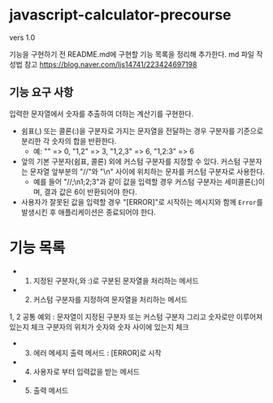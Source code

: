 # javascript-calculator-precourse 
vers 1.0

기능을 구현하기 전 README.md에 구현할 기능 목록을 정리해 추가한다.
md 파일 작성법 참고 https://blog.naver.com/ljs14741/223424697198

## **기능 요구 사항**

입력한 문자열에서 숫자를 추출하여 더하는 계산기를 구현한다.

- 쉼표(,) 또는 콜론(:)을 구분자로 가지는 문자열을 전달하는 경우 구분자를 기준으로 분리한 각 숫자의 합을 반환한다.
    - 예: "" => 0, "1,2" => 3, "1,2,3" => 6, "1,2:3" => 6
- 앞의 기본 구분자(쉼표, 콜론) 외에 커스텀 구분자를 지정할 수 있다. 커스텀 구분자는 문자열 앞부분의 "//"와 "\n" 사이에 위치하는 문자를 커스텀 구분자로 사용한다.
    - 예를 들어 "//;\n1;2;3"과 같이 값을 입력할 경우 커스텀 구분자는 세미콜론(;)이며, 결과 값은 6이 반환되어야 한다.
- 사용자가 잘못된 값을 입력할 경우 "[ERROR]"로 시작하는 메시지와 함께 `Error`를 발생시킨 후 애플리케이션은 종료되어야 한다.


# 기능 목록
+ 1. 지정된 구분자(,와 :)로 구분된 문자열을 처리하는 메서드
          

+ 2. 커스텀 구분자를 지정하여 문자열을 처리하는 메서드

1, 2 공통 예외 : 문자열이 지정된 구분자 또는 커스텀 구분자 그리고 숫자로만 이루어져있는지 체크
                구분자의 위치가 숫자와 숫자 사이에 있는지 체크

+ 3. 에러 메세지 출력 메서드 : [ERROR]로 시작

+ 4. 사용자로 부터 입력값을 받는 메서드

+ 5. 출력 메서드